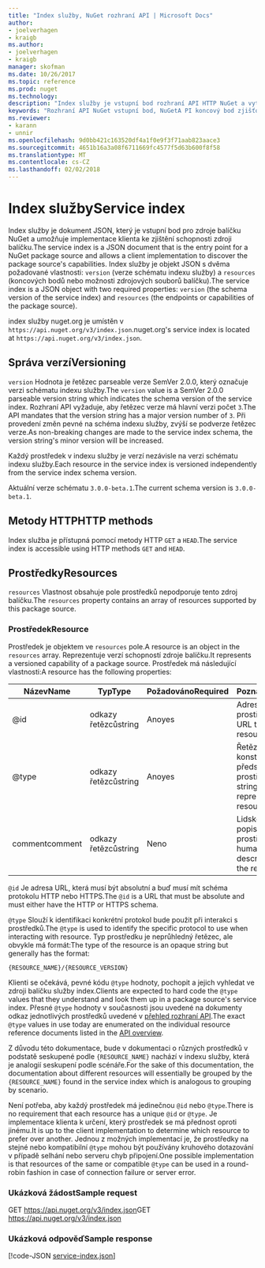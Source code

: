 ```yaml
---
title: "Index služby, NuGet rozhraní API | Microsoft Docs"
author:
- joelverhagen
- kraigb
ms.author:
- joelverhagen
- kraigb
manager: skofman
ms.date: 10/26/2017
ms.topic: reference
ms.prod: nuget
ms.technology: 
description: "Index služby je vstupní bod rozhraní API HTTP NuGet a vytvoří výčet možností serveru."
keywords: "Rozhraní API NuGet vstupní bod, NuGetA PI koncový bod zjišťování"
ms.reviewer:
- karann
- unnir
ms.openlocfilehash: 9d0bb421c163520df4a1f0e9f3f71aab823aace3
ms.sourcegitcommit: 4651b16a3a08f6711669fc4577f5d63b600f8f58
ms.translationtype: MT
ms.contentlocale: cs-CZ
ms.lasthandoff: 02/02/2018
---
```

# <a name="service-index"></a><span data-ttu-id="61775-104">Index služby</span><span class="sxs-lookup"><span data-stu-id="61775-104">Service index</span></span>

<span data-ttu-id="61775-105">Index služby je dokument JSON, který je vstupní bod pro zdroje balíčku NuGet a umožňuje implementace klienta ke zjištění schopnosti zdroji balíčku.</span><span class="sxs-lookup"><span data-stu-id="61775-105">The service index is a JSON document that is the entry point for a NuGet package source and allows a client implementation to discover the package source's capabilities.</span></span> <span data-ttu-id="61775-106">Index služby je objekt JSON s dvěma požadované vlastnosti: `version` (verze schématu indexu služby) a `resources` (koncových bodů nebo možnosti zdrojových souborů balíčku).</span><span class="sxs-lookup"><span data-stu-id="61775-106">The service index is a JSON object with two required properties: `version` (the schema version of the service index) and `resources`  (the endpoints or capabilities of the package source).</span></span>

<span data-ttu-id="61775-107">index služby nuget.org je umístěn v `https://api.nuget.org/v3/index.json`.</span><span class="sxs-lookup"><span data-stu-id="61775-107">nuget.org's service index is located at `https://api.nuget.org/v3/index.json`.</span></span>

## <a name="versioning"></a><span data-ttu-id="61775-108">Správa verzí</span><span class="sxs-lookup"><span data-stu-id="61775-108">Versioning</span></span>

<span data-ttu-id="61775-109">`version` Hodnota je řetězec parseable verze SemVer 2.0.0, který označuje verzi schématu indexu služby.</span><span class="sxs-lookup"><span data-stu-id="61775-109">The `version` value is a SemVer 2.0.0 parseable version string which indicates the schema version of the service index.</span></span>
<span data-ttu-id="61775-110">Rozhraní API vyžaduje, aby řetězec verze má hlavní verzi počet `3`.</span><span class="sxs-lookup"><span data-stu-id="61775-110">The API mandates that the version string has a major version number of `3`.</span></span> <span data-ttu-id="61775-111">Při provedení změn pevné na schéma indexu služby, zvýší se podverze řetězec verze.</span><span class="sxs-lookup"><span data-stu-id="61775-111">As non-breaking changes are made to the service index schema, the version string's minor version will be increased.</span></span>

<span data-ttu-id="61775-112">Každý prostředek v indexu služby je verzí nezávisle na verzi schématu indexu služby.</span><span class="sxs-lookup"><span data-stu-id="61775-112">Each resource in the service index is versioned independently from the service index schema version.</span></span>

<span data-ttu-id="61775-113">Aktuální verze schématu `3.0.0-beta.1`.</span><span class="sxs-lookup"><span data-stu-id="61775-113">The current schema version is `3.0.0-beta.1`.</span></span>

## <a name="http-methods"></a><span data-ttu-id="61775-114">Metody HTTP</span><span class="sxs-lookup"><span data-stu-id="61775-114">HTTP methods</span></span>

<span data-ttu-id="61775-115">Index služba je přístupná pomocí metody HTTP `GET` a `HEAD`.</span><span class="sxs-lookup"><span data-stu-id="61775-115">The service index is accessible using HTTP methods `GET` and `HEAD`.</span></span>

## <a name="resources"></a><span data-ttu-id="61775-116">Prostředky</span><span class="sxs-lookup"><span data-stu-id="61775-116">Resources</span></span>

<span data-ttu-id="61775-117">`resources` Vlastnost obsahuje pole prostředků nepodporuje tento zdroj balíčku.</span><span class="sxs-lookup"><span data-stu-id="61775-117">The `resources` property contains an array of resources supported by this package source.</span></span>

### <a name="resource"></a><span data-ttu-id="61775-118">Prostředek</span><span class="sxs-lookup"><span data-stu-id="61775-118">Resource</span></span>

<span data-ttu-id="61775-119">Prostředek je objektem ve `resources` pole.</span><span class="sxs-lookup"><span data-stu-id="61775-119">A resource is an object in the `resources` array.</span></span> <span data-ttu-id="61775-120">Reprezentuje verzí schopností zdroje balíčku.</span><span class="sxs-lookup"><span data-stu-id="61775-120">It represents a versioned capability of a package source.</span></span> <span data-ttu-id="61775-121">Prostředek má následující vlastnosti:</span><span class="sxs-lookup"><span data-stu-id="61775-121">A resource has the following properties:</span></span>

<span data-ttu-id="61775-122">Název</span><span class="sxs-lookup"><span data-stu-id="61775-122">Name</span></span>          | <span data-ttu-id="61775-123">Typ</span><span class="sxs-lookup"><span data-stu-id="61775-123">Type</span></span>   | <span data-ttu-id="61775-124">Požadováno</span><span class="sxs-lookup"><span data-stu-id="61775-124">Required</span></span> | <span data-ttu-id="61775-125">Poznámky</span><span class="sxs-lookup"><span data-stu-id="61775-125">Notes</span></span>
------------- | ------ | -------- | -----
@id           | <span data-ttu-id="61775-126">odkazy řetězců</span><span class="sxs-lookup"><span data-stu-id="61775-126">string</span></span> | <span data-ttu-id="61775-127">Ano</span><span class="sxs-lookup"><span data-stu-id="61775-127">yes</span></span>      | <span data-ttu-id="61775-128">Adresa URL prostředku</span><span class="sxs-lookup"><span data-stu-id="61775-128">The URL to the resource</span></span>
@type         | <span data-ttu-id="61775-129">odkazy řetězců</span><span class="sxs-lookup"><span data-stu-id="61775-129">string</span></span> | <span data-ttu-id="61775-130">Ano</span><span class="sxs-lookup"><span data-stu-id="61775-130">yes</span></span>      | <span data-ttu-id="61775-131">Řetězcová konstanta představující typ prostředku</span><span class="sxs-lookup"><span data-stu-id="61775-131">A string constant representing the resource type</span></span>
<span data-ttu-id="61775-132">comment</span><span class="sxs-lookup"><span data-stu-id="61775-132">comment</span></span>       | <span data-ttu-id="61775-133">odkazy řetězců</span><span class="sxs-lookup"><span data-stu-id="61775-133">string</span></span> | <span data-ttu-id="61775-134">Ne</span><span class="sxs-lookup"><span data-stu-id="61775-134">no</span></span>       | <span data-ttu-id="61775-135">Lidské čitelný popis prostředku</span><span class="sxs-lookup"><span data-stu-id="61775-135">A human readable description of the resource</span></span>

<span data-ttu-id="61775-136">`@id` Je adresa URL, která musí být absolutní a buď musí mít schéma protokolu HTTP nebo HTTPS.</span><span class="sxs-lookup"><span data-stu-id="61775-136">The `@id` is a URL that must be absolute and must either have the HTTP or HTTPS schema.</span></span>

<span data-ttu-id="61775-137">`@type` Slouží k identifikaci konkrétní protokol bude použit při interakci s prostředků.</span><span class="sxs-lookup"><span data-stu-id="61775-137">The `@type` is used to identify the specific protocol to use when interacting with resource.</span></span> <span data-ttu-id="61775-138">Typ prostředku je neprůhledný řetězec, ale obvykle má formát:</span><span class="sxs-lookup"><span data-stu-id="61775-138">The type of the resource is an opaque string but generally has the format:</span></span>

    {RESOURCE_NAME}/{RESOURCE_VERSION}

<span data-ttu-id="61775-139">Klienti se očekává, pevné kódu `@type` hodnoty, pochopit a jejich vyhledat ve zdroji balíčku služby index.</span><span class="sxs-lookup"><span data-stu-id="61775-139">Clients are expected to hard code the `@type` values that they understand and look them up in a package source's service index.</span></span> <span data-ttu-id="61775-140">Přesné `@type` hodnoty v současnosti jsou uvedené na dokumenty odkaz jednotlivých prostředků uvedené v [přehled rozhraní API](overview.md#resources-and-schema).</span><span class="sxs-lookup"><span data-stu-id="61775-140">The exact `@type` values in use today are enumerated on the individual resource reference documents listed in the [API overview](overview.md#resources-and-schema).</span></span>

<span data-ttu-id="61775-141">Z důvodu této dokumentace, bude v dokumentaci o různých prostředků v podstatě seskupené podle `{RESOURCE_NAME}` nachází v indexu služby, která je analogií seskupení podle scénáře.</span><span class="sxs-lookup"><span data-stu-id="61775-141">For the sake of this documentation, the documentation about different resources will essentially be grouped by the `{RESOURCE_NAME}` found in the service index which is analogous to grouping by scenario.</span></span> 

<span data-ttu-id="61775-142">Není potřeba, aby každý prostředek má jedinečnou `@id` nebo `@type`.</span><span class="sxs-lookup"><span data-stu-id="61775-142">There is no requirement that each resource has a unique `@id` or `@type`.</span></span> <span data-ttu-id="61775-143">Je implementace klienta k určení, který prostředek se má přednost oproti jinému.</span><span class="sxs-lookup"><span data-stu-id="61775-143">It is up to the client implementation to determine which resource to prefer over another.</span></span> <span data-ttu-id="61775-144">Jednou z možných implementací je, že prostředky na stejné nebo kompatibilní `@type` mohou být používány kruhového dotazování v případě selhání nebo serveru chyb připojení.</span><span class="sxs-lookup"><span data-stu-id="61775-144">One possible implementation is that resources of the same or compatible `@type` can be used in a round-robin fashion in case of connection failure or server error.</span></span>

### <a name="sample-request"></a><span data-ttu-id="61775-145">Ukázková žádost</span><span class="sxs-lookup"><span data-stu-id="61775-145">Sample request</span></span>

<span data-ttu-id="61775-146">GET https://api.nuget.org/v3/index.json</span><span class="sxs-lookup"><span data-stu-id="61775-146">GET https://api.nuget.org/v3/index.json</span></span>

### <a name="sample-response"></a><span data-ttu-id="61775-147">Ukázková odpověď</span><span class="sxs-lookup"><span data-stu-id="61775-147">Sample response</span></span>

[!code-JSON [service-index.json](./_data/service-index.json)]
